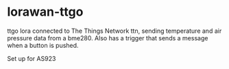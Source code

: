 # lorawan-ttgo
 
ttgo lora connected to The Things Network ttn, sending temperature and air pressure data from a bme280.
Also has a trigger that sends a message when a button is pushed.

Set up for AS923
